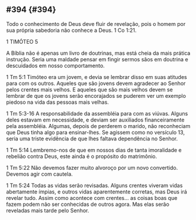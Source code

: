 ## #394 {#394}

Todo o conhecimento de Deus deve fluir de revelação, pois o homem por sua própria sabedoria não conhece a Deus. 1 Co 1:21.

1 TIMÓTEO 5

A Bíblia não é apenas um livro de doutrinas, mas está cheia da mais prática instrução. Seria uma maldade pensar em fingir sermos sãos em doutrina e descuidados em nosso comportamento.

1 Tm 5:1 Timóteo era um jovem, e devia se lembrar disso em suas atitudes para com os outros. Aqueles que são jovens devem agradecer ao Senhor pelos crentes mais velhos. E aqueles que são mais velhos devem se lembrar de que os jovens serão encorajados se puderem ver um exemplo piedoso na vida das pessoas mais velhas.

1 Tm 5:3-16 A responsabilidade da assembléia para com as viúvas. Alguns deles estavam em necessidade, e deviam ser auxiliados financeiramente pela assembléia. Algumas, depois de perderem o marido, não reconheciam que Deus tinha algo para ensinar-lhes. Se agissem como no versículo 13, seria uma triste evidência de que lhes faltava dependência no Senhor.

1 Tm 5:14 Lembremo-nos de que em nossos dias de tanta imoralidade e rebelião contra Deus, este ainda é o propósito do matrimônio.

1 Tm 5:22 Não devemos fazer muito alvoroço por um novo convertido. Devemos agir com cautela.

1 Tm 5:24 Todas as vidas serão revisadas. Alguns crentes viveram vidas abertamente ímpias, e outros vidas aparentemente corretas, mas Deus irá revelar tudo. Assim como acontece com crentes... as coisas boas que fazem podem não ser conhecidas de outros agora. Mas elas serão reveladas mais tarde pelo Senhor.